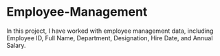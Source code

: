 # Employee-Management
In this project, I have worked with employee management data, including Employee ID, Full Name, Department, Designation, Hire Date, and Annual Salary. 
